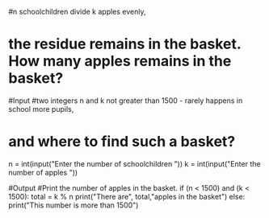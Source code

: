 #n schoolchildren divide k apples evenly,
# the residue remains in the basket. How many apples remains in the basket?

#Input
#two integers n and k not greater than 1500 - rarely happens in school more pupils,
# and where to find such a basket?
n = int(input("Enter the number of schoolchildren "))
k = int(input("Enter the number of apples "))

#Output
#Print the number of apples in the basket.
if (n < 1500) and (k < 1500):
    total = k % n
    print("There are", total,"apples in the basket")
else:
    print("This number is more than 1500")



